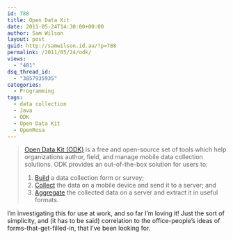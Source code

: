 ```yaml
---
id: 788
title: Open Data Kit
date: 2011-05-24T14:30:00+00:00
author: Sam Wilson
layout: post
guid: http://samwilson.id.au/?p=788
permalink: /2011/05/24/odk/
views:
  - "481"
dsq_thread_id:
  - "3857935935"
categories:
  - Programming
tags:
  - data collection
  - Java
  - ODK
  - Open Data Kit
  - OpenRosa
---
```

<blockquote cite="http://opendatakit.org/">
  <p>
    <a href="http://opendatakit.org/">Open Data Kit (ODK)</a> is a free and open-source set of tools which help organizations author, field, and manage mobile data collection solutions. ODK provides an out-of-the-box solution for users to:
  </p>
  
  <ol>
    <li>
      <a href="http://opendatakit.org/use/build/">Build</a> a data collection form or survey;
    </li>
    <li>
      <a href="http://opendatakit.org/use/collect/">Collect</a> the data on a mobile device and send it to a server; and
    </li>
    <li>
      <a href="http://opendatakit.org/use/aggregate/">Aggregate</a> the collected data on a server and extract it in useful formats.
    </li>
  </ol>
</blockquote>

I&#8217;m investigating this for use at work, and so far I&#8217;m loving it! Just the sort of simplicity, and (it has to be said) correlation to the office-people&#8217;s ideas of forms-that-get-filled-in, that I&#8217;ve been looking for.